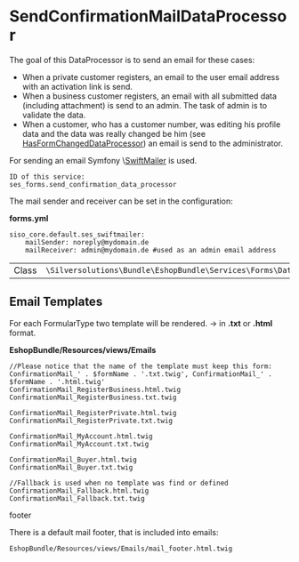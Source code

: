 # SendConfirmationMailDataProcessor

The goal of this DataProcessor is to send an email for these cases:

  - When a private customer registers, an email to the user email address with an activation link is send.
  - When a business customer registers, an email with all submitted data (including attachment) is send to an admin. The task of admin is to validate the data.
  - When a customer, who has a customer number, was editing his profile data and the data was really changed be him (see [HasFormChangedDataProcessor](HasFormChangedDataProcessor_23560766.html)) an email is send to the administrator.

For sending an email Symfony \\[SwiftMailer](/pages/createpage.action?spaceKey=EZC14&title=Configuration+SwiftMailer&linkCreation=true&fromPageId=23560759) is used.

    ID of this service:
    ses_forms.send_confirmation_data_processor

The mail sender and receiver can be set in the configuration:

**forms.yml**

``` 
siso_core.default.ses_swiftmailer:
    mailSender: noreply@mydomain.de       
    mailReceiver: admin@mydomain.de #used as an admin email address
```

|       |                                                                                                      |
| ----- | ---------------------------------------------------------------------------------------------------- |
| Class | `\Silversolutions\Bundle\EshopBundle\Services\Forms\DataProcessor\SendConfirmationMailDataProcessor` |

## Email Templates

For each FormularType  two template will be rendered. -\> in **.txt** or **.html** format.

**EshopBundle/Resources/views/Emails**

``` 
//Please notice that the name of the template must keep this form: ConfirmationMail_' . $formName . '.txt.twig', ConfirmationMail_' . $formName . '.html.twig'
ConfirmationMail_RegisterBusiness.html.twig
ConfirmationMail_RegisterBusiness.txt.twig

ConfirmationMail_RegisterPrivate.html.twig
ConfirmationMail_RegisterPrivate.txt.twig

ConfirmationMail_MyAccount.html.twig
ConfirmationMail_MyAccount.txt.twig

ConfirmationMail_Buyer.html.twig
ConfirmationMail_Buyer.txt.twig

//Fallback is used when no template was find or defined
ConfirmationMail_Fallback.html.twig
ConfirmationMail_Fallback.txt.twig
```

footer

There is a default mail footer, that is included into emails:

    EshopBundle/Resources/views/Emails/mail_footer.html.twig

